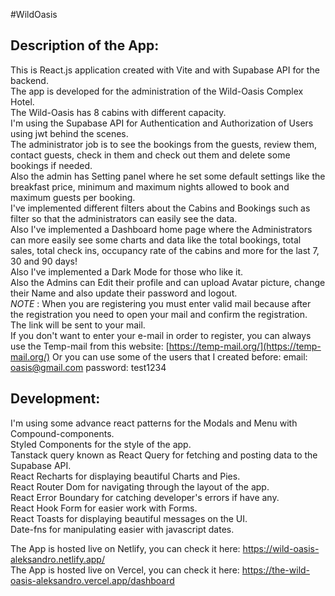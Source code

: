 #WildOasis

## Description of the App:

This is React.js application created with Vite and with Supabase API for the backend.  
The app is developed for the administration of the Wild-Oasis Complex Hotel.  
The Wild-Oasis has 8 cabins with different capacity.  
I'm using the Supabase API for Authentication and Authorization of Users using jwt behind the scenes.  
The administrator job is to see the bookings from the guests, review them, contact guests, check in them and check out them and delete some bookings if needed.  
Also the admin has Setting panel where he set some default settings like the breakfast price, minimum and maximum nights allowed to book and maximum guests per booking.  
I've implemented different filters about the Cabins and Bookings such as filter so that the administrators can easily see the data.  
Also I've implemented a Dashboard home page where the Administrators can more easily see some charts and data like
the total bookings, total sales, total check ins, occupancy rate of the cabins and more for the last 7, 30 and 90 days!  
Also I've implemented a Dark Mode for those who like it.  
Also the Admins can Edit their profile and can upload Avatar picture, change their Name and also update their password and logout.  
_NOTE_ :
When you are registering you must enter valid mail because after the registration you need to open your mail and confirm the registration. The link will be sent to your mail.  
 If you don't want to enter your e-mail in order to register, you can always use the Temp-mail from this website: [https://temp-mail.org/](https://temp-mail.org/)
Or you can use some of the users that I created before: email: oasis@gmail.com password: test1234

## Development:

I'm using some advance react patterns for the Modals and Menu with Compound-components.  
Styled Components for the style of the app.  
Tanstack query known as React Query for fetching and posting data to the Supabase API.  
React Recharts for displaying beautiful Charts and Pies.  
React Router Dom for navigating through the layout of the app.  
React Error Boundary for catching developer's errors if have any.  
React Hook Form for easier work with Forms.  
React Toasts for displaying beautiful messages on the UI.  
Date-fns for manipulating easier with javascript dates.

The App is hosted live on Netlify, you can check it here: https://wild-oasis-aleksandro.netlify.app/  
The App is hosted live on Vercel, you can check it here: https://the-wild-oasis-aleksandro.vercel.app/dashboard
